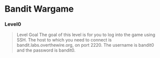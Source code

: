# Bandit Wargame
### Level0
> Level Goal
> The goal of this level is for you to log into the game using SSH.
> The host to which you need to connect is bandit.labs.overthewire.org, on port 2220.
> The username is bandit0 and the password is bandit0.
